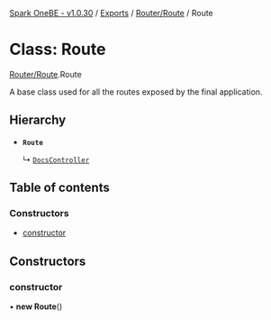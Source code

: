 [Spark OneBE - v1.0.30](../README.md) / [Exports](../modules.md) / [Router/Route](../modules/Router_Route.md) / Route

# Class: Route

[Router/Route](../modules/Router_Route.md).Route

A base class used for all the routes exposed by the final application.

## Hierarchy

- **`Route`**

  ↳ [`DocsController`](Documentation_DocsController.DocsController.md)

## Table of contents

### Constructors

- [constructor](Router_Route.Route.md#constructor)

## Constructors

### constructor

• **new Route**()
